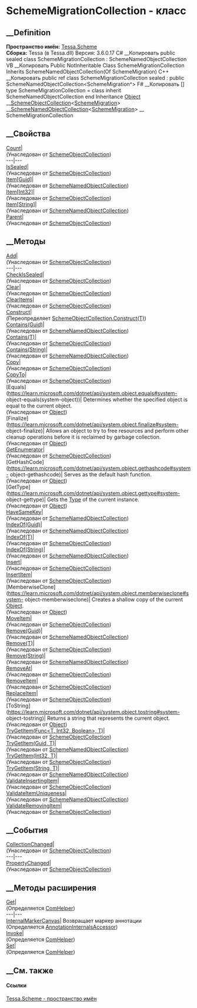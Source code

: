 # SchemeMigrationCollection - класс
##  __Definition
 **Пространство имён:** [Tessa.Scheme](N_Tessa_Scheme.htm)  
 **Сборка:** Tessa (в Tessa.dll) Версия: 3.6.0.17
C# __Копировать
     public sealed class SchemeMigrationCollection : SchemeNamedObjectCollection<SchemeMigration>
VB __Копировать
     Public NotInheritable Class SchemeMigrationCollection
    	Inherits SchemeNamedObjectCollection(Of SchemeMigration)
C++ __Копировать
     public ref class SchemeMigrationCollection sealed : public SchemeNamedObjectCollection<SchemeMigration^>
F# __Копировать
     [<SealedAttribute>]
    type SchemeMigrationCollection = 
        class
            inherit SchemeNamedObjectCollection<SchemeMigration>
        end
Inheritance
    [Object](https://learn.microsoft.com/dotnet/api/system.object) __[SchemeObjectCollection](T_Tessa_Scheme_SchemeObjectCollection_1.htm)<[SchemeMigration](T_Tessa_Scheme_SchemeMigration.htm)> __[SchemeNamedObjectCollection](T_Tessa_Scheme_SchemeNamedObjectCollection_1.htm)<[SchemeMigration](T_Tessa_Scheme_SchemeMigration.htm)> __ SchemeMigrationCollection
##  __Свойства
[Count](P_Tessa_Scheme_SchemeObjectCollection_1_Count.htm)|  
(Унаследован от
[SchemeObjectCollection<T>](T_Tessa_Scheme_SchemeObjectCollection_1.htm))  
---|---  
[IsSealed](P_Tessa_Scheme_SchemeObjectCollection_1_IsSealed.htm)|  
(Унаследован от
[SchemeObjectCollection<T>](T_Tessa_Scheme_SchemeObjectCollection_1.htm))  
[Item[Guid]](P_Tessa_Scheme_SchemeNamedObjectCollection_1_Item.htm)|  
(Унаследован от
[SchemeNamedObjectCollection<T>](T_Tessa_Scheme_SchemeNamedObjectCollection_1.htm))  
[Item[Int32]](P_Tessa_Scheme_SchemeObjectCollection_1_Item.htm)|  
(Унаследован от
[SchemeObjectCollection<T>](T_Tessa_Scheme_SchemeObjectCollection_1.htm))  
[Item[String]](P_Tessa_Scheme_SchemeNamedObjectCollection_1_Item_1.htm)|  
(Унаследован от
[SchemeNamedObjectCollection<T>](T_Tessa_Scheme_SchemeNamedObjectCollection_1.htm))  
[Parent](P_Tessa_Scheme_SchemeObjectCollection_1_Parent.htm)|  
(Унаследован от
[SchemeObjectCollection<T>](T_Tessa_Scheme_SchemeObjectCollection_1.htm))  
##  __Методы
[Add](M_Tessa_Scheme_SchemeObjectCollection_1_Add.htm)|  
(Унаследован от
[SchemeObjectCollection<T>](T_Tessa_Scheme_SchemeObjectCollection_1.htm))  
---|---  
[CheckIsSealed](M_Tessa_Scheme_SchemeObjectCollection_1_CheckIsSealed.htm)|  
(Унаследован от
[SchemeObjectCollection<T>](T_Tessa_Scheme_SchemeObjectCollection_1.htm))  
[Clear](M_Tessa_Scheme_SchemeObjectCollection_1_Clear.htm)|  
(Унаследован от
[SchemeObjectCollection<T>](T_Tessa_Scheme_SchemeObjectCollection_1.htm))  
[ClearItems](M_Tessa_Scheme_SchemeObjectCollection_1_ClearItems.htm)|  
(Унаследован от
[SchemeObjectCollection<T>](T_Tessa_Scheme_SchemeObjectCollection_1.htm))  
[Construct](M_Tessa_Scheme_SchemeMigrationCollection_Construct.htm)|  
(Переопределяет
[SchemeObjectCollection<T>.Construct(T)](M_Tessa_Scheme_SchemeObjectCollection_1_Construct.htm))  
[Contains(Guid)](M_Tessa_Scheme_SchemeNamedObjectCollection_1_Contains.htm)|  
(Унаследован от
[SchemeNamedObjectCollection<T>](T_Tessa_Scheme_SchemeNamedObjectCollection_1.htm))  
[Contains(T)](M_Tessa_Scheme_SchemeObjectCollection_1_Contains.htm)|  
(Унаследован от
[SchemeObjectCollection<T>](T_Tessa_Scheme_SchemeObjectCollection_1.htm))  
[Contains(String)](M_Tessa_Scheme_SchemeNamedObjectCollection_1_Contains_1.htm)|  
(Унаследован от
[SchemeNamedObjectCollection<T>](T_Tessa_Scheme_SchemeNamedObjectCollection_1.htm))  
[Copy](M_Tessa_Scheme_SchemeObjectCollection_1_Copy.htm)|  
(Унаследован от
[SchemeObjectCollection<T>](T_Tessa_Scheme_SchemeObjectCollection_1.htm))  
[CopyTo](M_Tessa_Scheme_SchemeObjectCollection_1_CopyTo.htm)|  
(Унаследован от
[SchemeObjectCollection<T>](T_Tessa_Scheme_SchemeObjectCollection_1.htm))  
[Equals](https://learn.microsoft.com/dotnet/api/system.object.equals#system-
object-equals\(system-object\))| Determines whether the specified object is
equal to the current object.  
(Унаследован от
[Object](https://learn.microsoft.com/dotnet/api/system.object))  
[Finalize](https://learn.microsoft.com/dotnet/api/system.object.finalize#system-
object-finalize)| Allows an object to try to free resources and perform other
cleanup operations before it is reclaimed by garbage collection.  
(Унаследован от
[Object](https://learn.microsoft.com/dotnet/api/system.object))  
[GetEnumerator](M_Tessa_Scheme_SchemeObjectCollection_1_GetEnumerator.htm)|  
(Унаследован от
[SchemeObjectCollection<T>](T_Tessa_Scheme_SchemeObjectCollection_1.htm))  
[GetHashCode](https://learn.microsoft.com/dotnet/api/system.object.gethashcode#system-
object-gethashcode)| Serves as the default hash function.  
(Унаследован от
[Object](https://learn.microsoft.com/dotnet/api/system.object))  
[GetType](https://learn.microsoft.com/dotnet/api/system.object.gettype#system-
object-gettype)| Gets the
[Type](https://learn.microsoft.com/dotnet/api/system.type) of the current
instance.  
(Унаследован от
[Object](https://learn.microsoft.com/dotnet/api/system.object))  
[HaveSameKey](M_Tessa_Scheme_SchemeNamedObjectCollection_1_HaveSameKey.htm)|  
(Унаследован от
[SchemeNamedObjectCollection<T>](T_Tessa_Scheme_SchemeNamedObjectCollection_1.htm))  
[IndexOf(Guid)](M_Tessa_Scheme_SchemeNamedObjectCollection_1_IndexOf.htm)|  
(Унаследован от
[SchemeNamedObjectCollection<T>](T_Tessa_Scheme_SchemeNamedObjectCollection_1.htm))  
[IndexOf(T)](M_Tessa_Scheme_SchemeObjectCollection_1_IndexOf.htm)|  
(Унаследован от
[SchemeObjectCollection<T>](T_Tessa_Scheme_SchemeObjectCollection_1.htm))  
[IndexOf(String)](M_Tessa_Scheme_SchemeNamedObjectCollection_1_IndexOf_1.htm)|  
(Унаследован от
[SchemeNamedObjectCollection<T>](T_Tessa_Scheme_SchemeNamedObjectCollection_1.htm))  
[Insert](M_Tessa_Scheme_SchemeObjectCollection_1_Insert.htm)|  
(Унаследован от
[SchemeObjectCollection<T>](T_Tessa_Scheme_SchemeObjectCollection_1.htm))  
[InsertItem](M_Tessa_Scheme_SchemeObjectCollection_1_InsertItem.htm)|  
(Унаследован от
[SchemeObjectCollection<T>](T_Tessa_Scheme_SchemeObjectCollection_1.htm))  
[MemberwiseClone](https://learn.microsoft.com/dotnet/api/system.object.memberwiseclone#system-
object-memberwiseclone)| Creates a shallow copy of the current
[Object](https://learn.microsoft.com/dotnet/api/system.object).  
(Унаследован от
[Object](https://learn.microsoft.com/dotnet/api/system.object))  
[MoveItem](M_Tessa_Scheme_SchemeObjectCollection_1_MoveItem.htm)|  
(Унаследован от
[SchemeObjectCollection<T>](T_Tessa_Scheme_SchemeObjectCollection_1.htm))  
[Remove(Guid)](M_Tessa_Scheme_SchemeNamedObjectCollection_1_Remove.htm)|  
(Унаследован от
[SchemeNamedObjectCollection<T>](T_Tessa_Scheme_SchemeNamedObjectCollection_1.htm))  
[Remove(T)](M_Tessa_Scheme_SchemeObjectCollection_1_Remove.htm)|  
(Унаследован от
[SchemeObjectCollection<T>](T_Tessa_Scheme_SchemeObjectCollection_1.htm))  
[Remove(String)](M_Tessa_Scheme_SchemeNamedObjectCollection_1_Remove_1.htm)|  
(Унаследован от
[SchemeNamedObjectCollection<T>](T_Tessa_Scheme_SchemeNamedObjectCollection_1.htm))  
[RemoveAt](M_Tessa_Scheme_SchemeObjectCollection_1_RemoveAt.htm)|  
(Унаследован от
[SchemeObjectCollection<T>](T_Tessa_Scheme_SchemeObjectCollection_1.htm))  
[RemoveItem](M_Tessa_Scheme_SchemeObjectCollection_1_RemoveItem.htm)|  
(Унаследован от
[SchemeObjectCollection<T>](T_Tessa_Scheme_SchemeObjectCollection_1.htm))  
[ReplaceItem](M_Tessa_Scheme_SchemeObjectCollection_1_ReplaceItem.htm)|  
(Унаследован от
[SchemeObjectCollection<T>](T_Tessa_Scheme_SchemeObjectCollection_1.htm))  
[ToString](https://learn.microsoft.com/dotnet/api/system.object.tostring#system-
object-tostring)| Returns a string that represents the current object.  
(Унаследован от
[Object](https://learn.microsoft.com/dotnet/api/system.object))  
[TryGetItem(Func<T, Int32, Boolean>,
T)](M_Tessa_Scheme_SchemeObjectCollection_1_TryGetItem.htm)|  
(Унаследован от
[SchemeObjectCollection<T>](T_Tessa_Scheme_SchemeObjectCollection_1.htm))  
[TryGetItem(Guid,
T)](M_Tessa_Scheme_SchemeNamedObjectCollection_1_TryGetItem.htm)|  
(Унаследован от
[SchemeNamedObjectCollection<T>](T_Tessa_Scheme_SchemeNamedObjectCollection_1.htm))  
[TryGetItem(Int32,
T)](M_Tessa_Scheme_SchemeObjectCollection_1_TryGetItem_1.htm)|  
(Унаследован от
[SchemeObjectCollection<T>](T_Tessa_Scheme_SchemeObjectCollection_1.htm))  
[TryGetItem(String,
T)](M_Tessa_Scheme_SchemeNamedObjectCollection_1_TryGetItem_1.htm)|  
(Унаследован от
[SchemeNamedObjectCollection<T>](T_Tessa_Scheme_SchemeNamedObjectCollection_1.htm))  
[ValidateInsertingItem](M_Tessa_Scheme_SchemeObjectCollection_1_ValidateInsertingItem.htm)|  
(Унаследован от
[SchemeObjectCollection<T>](T_Tessa_Scheme_SchemeObjectCollection_1.htm))  
[ValidateItemUniqueness](M_Tessa_Scheme_SchemeNamedObjectCollection_1_ValidateItemUniqueness.htm)|  
(Унаследован от
[SchemeNamedObjectCollection<T>](T_Tessa_Scheme_SchemeNamedObjectCollection_1.htm))  
[ValidateRemovingItem](M_Tessa_Scheme_SchemeObjectCollection_1_ValidateRemovingItem.htm)|  
(Унаследован от
[SchemeObjectCollection<T>](T_Tessa_Scheme_SchemeObjectCollection_1.htm))  
##  __События
[CollectionChanged](E_Tessa_Scheme_SchemeObjectCollection_1_CollectionChanged.htm)|  
(Унаследован от
[SchemeObjectCollection<T>](T_Tessa_Scheme_SchemeObjectCollection_1.htm))  
---|---  
[PropertyChanged](E_Tessa_Scheme_SchemeObjectCollection_1_PropertyChanged.htm)|  
(Унаследован от
[SchemeObjectCollection<T>](T_Tessa_Scheme_SchemeObjectCollection_1.htm))  
##  __Методы расширения
[Get](M_Tessa_Extensions_Default_Client_EDS_ComHelper_Get.htm)|  
(Определяется
[ComHelper](T_Tessa_Extensions_Default_Client_EDS_ComHelper.htm))  
---|---  
[InternalMarkerCanvas](M_Tessa_UI_Views_Charting_Annotations_AnnotationInternalsAccessor_InternalMarkerCanvas.htm)|
Возвращает маркер аннотации  
(Определяется
[AnnotationInternalsAccessor](T_Tessa_UI_Views_Charting_Annotations_AnnotationInternalsAccessor.htm))  
[Invoke](M_Tessa_Extensions_Default_Client_EDS_ComHelper_Invoke.htm)|  
(Определяется
[ComHelper](T_Tessa_Extensions_Default_Client_EDS_ComHelper.htm))  
[Set](M_Tessa_Extensions_Default_Client_EDS_ComHelper_Set.htm)|  
(Определяется
[ComHelper](T_Tessa_Extensions_Default_Client_EDS_ComHelper.htm))  
##  __См. также
#### Ссылки
[Tessa.Scheme - пространство имён](N_Tessa_Scheme.htm)
